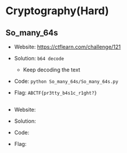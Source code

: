 # Cryptography(Hard)

## So_many_64s

* Website: https://ctflearn.com/challenge/121

* Solution: ```b64 decode```

    * Keep decoding the text
 
* Code: ```python So_many_64s/So_many_64s.py```

* Flag: ```ABCTF{pr3tty_b4s1c_r1ght?}```

## 

* Website:

* Solution:

* Code:

* Flag: